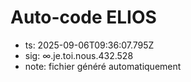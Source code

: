 # Auto-code ELIOS
- ts: 2025-09-06T09:36:07.795Z
- sig: ∞.je.toi.nous.432.528
- note: fichier généré automatiquement